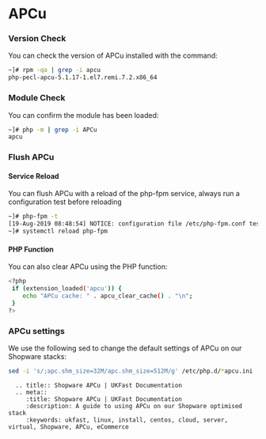 # APCu

### Version Check
You can check the version of APCu installed with the command:

```bash
~]# rpm -qa | grep -i apcu
php-pecl-apcu-5.1.17-1.el7.remi.7.2.x86_64
```

### Module Check
You can confirm the module has been loaded:

```bash
~]# php -m | grep -i APCu
apcu
```

### Flush APCu
#### Service Reload
You can flush APCu with a reload of the php-fpm service, always run a configuration test before reloading

```bash
~]# php-fpm -t
[19-Aug-2019 08:48:54] NOTICE: configuration file /etc/php-fpm.conf test is successful
~]# systemctl reload php-fpm
```

#### PHP Function
You can also clear APCu using the PHP function:

```bash
<?php
 if (extension_loaded('apcu')) {
    echo "APCu cache: " . apcu_clear_cache() . "\n";
 }
?>
```

### APCu settings
We use the following sed to change the default settings of APCu on our Shopware stacks:

```bash
sed -i 's/;apc.shm_size=32M/apc.shm_size=512M/g' /etc/php.d/*apcu.ini
```

```eval_rst
  .. title:: Shopware APCu | UKFast Documentation
  .. meta::
     :title: Shopware APCu | UKFast Documentation
     :description: A guide to using APCu on our Shopware optimised stack
     :keywords: ukfast, linux, install, centos, cloud, server, virtual, Shopware, APCu, eCommerce

